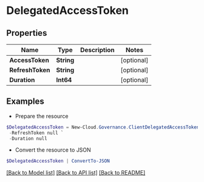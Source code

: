 # DelegatedAccessToken
## Properties

Name | Type | Description | Notes
------------ | ------------- | ------------- | -------------
**AccessToken** | **String** |  | [optional] 
**RefreshToken** | **String** |  | [optional] 
**Duration** | **Int64** |  | [optional] 

## Examples

- Prepare the resource
```powershell
$DelegatedAccessToken = New-Cloud.Governance.ClientDelegatedAccessToken  -AccessToken null `
 -RefreshToken null `
 -Duration null
```

- Convert the resource to JSON
```powershell
$DelegatedAccessToken | ConvertTo-JSON
```

[[Back to Model list]](../README.md#documentation-for-models) [[Back to API list]](../README.md#documentation-for-api-endpoints) [[Back to README]](../README.md)

